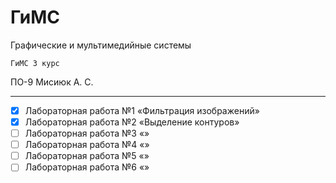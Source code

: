 # ГиМС 
Графические и мультимедийные системы

` ГиМС 3 курс `

ПО-9 Мисиюк А. С.

---

- [x] Лабораторная работа №1 «Фильтрация изображений»
- [x] Лабораторная работа №2 «Выделение контуров»
- [ ] Лабораторная работа №3 «»
- [ ] Лабораторная работа №4 «»
- [ ] Лабораторная работа №5 «»
- [ ] Лабораторная работа №6 «»
